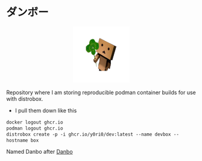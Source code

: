 # ダンボー

<p align="center">
<img src="https://github.com/Nathan-Yorio/danbo/blob/4f2ffc1264bc121fd881ff92dbd13ba6d8da7fae/assets/danbo-smol.png" width="150" height="150" />
</p>


Repository where I am storing
reproducible podman container
builds for use with distrobox.

- I pull them down like this
```
docker logout ghcr.io
podman logout ghcr.io
distrobox create -p -i ghcr.io/y0ri0/dev:latest --name devbox --hostname box
```

Named Danbo after [Danbo](https://en.wikipedia.org/wiki/Danbo_(character))
